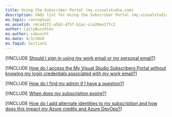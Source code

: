 ```yaml
---
title: Using the Subscriber Portal (my.visualstudio.com)
description: FAQs list for Using the Subscriber Portal (my.visualstudio.com).
ms.topic: conceptual
ms.assetid: c4ce41f2-a5b2-475f-b1ac-cca28ee17fc2
author: CaityBuschlen
ms.author: cabuschl
ms.date: 4/3/2020
ms.faqid: Section1
---
```


[!INCLUDE [Should I sign in using my work email or my personal email?](/includes/work-or-personal-email.md)]

[!INCLUDE [How do I access the My Visual Studio Subscribers Portal without knowing my login credentials associated with my work email?](/includes/access-without-credentials.md)]

[!INCLUDE [How do I find my admin if I have a question?](/includes/find-admin.md)]

[!INCLUDE [When does my subscription expire?](/includes/expiration.md)]

[!INCLUDE [How do I add alternate identities to my subscription and how does this impact my Azure credits and Azure DevOps?](/includes/alternate-identities.md)]
